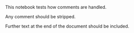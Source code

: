 This notebook tests how comments are handled.

<!-- this HTML comment, COMMENT1, should be stripped -->

Any comment <!-- such as this, COMMENT2 --> should be stripped.

[comment]: # (This markdown link label, COMMENT3, should not appear in the output.)

Further text at the end of the document should be included.
